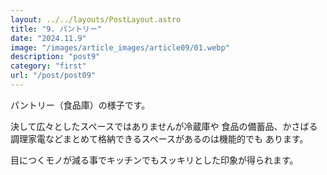 ```yaml
---
layout: ../../layouts/PostLayout.astro
title: "9. パントリー"
date: "2024.11.9"
image: "/images/article_images/article09/01.webp"
description: "post9"
category: "first"
url: "/post/post09"
---
```


パントリー（⾷品庫）の様⼦です。

決して広々としたスペースではありませんが冷蔵庫や
⾷品の備蓄品、かさばる調理家電などまとめて格納できるスペースがあるのは機能的でも
あります。

⽬につくモノが減る事でキッチンでもスッキリとした印象が得られます。

